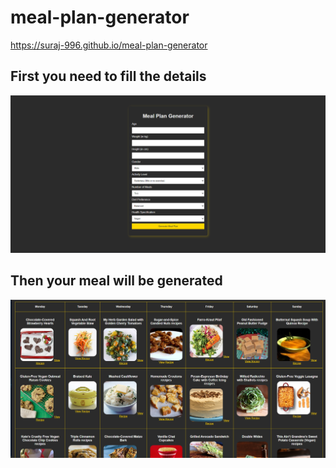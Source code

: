 # meal-plan-generator
https://suraj-996.github.io/meal-plan-generator
## First you need to fill the details
![img](https://github.com/suraj-996/meal-plan-generator/blob/main/image/meal-plan.png)

## Then your meal will be generated
![img](https://github.com/suraj-996/meal-plan-generator/blob/main/image/meal.png)
